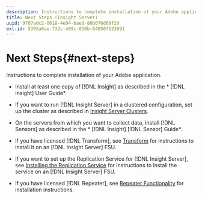 ```yaml
---
description: Instructions to complete installation of your Adobe application.
title: Next Steps (Insight Server)
uuid: 9707adc2-0618-4e94-baed-80b076d60f29
exl-id: 5393a0ae-732c-409c-830b-64050f123091
---
```

# Next Steps{#next-steps}

Instructions to complete installation of your Adobe application.

* Install at least one copy of [!DNL Insight] as described in the * [!DNL Insight] User Guide*. 

* If you want to run [!DNL Insight Server] in a clustered configuration, set up the cluster as described in [Insight Server Clusters](../../../home/c-inst-svr/c-install-ins-svr/c-ins-svr-clstrs/c-abt-ins-svr-clsters.md). 

* On the servers from which you want to collect data, install [!DNL Sensors] as described in the * [!DNL Insight] [!DNL Sensor] Guide*. 

* If you have licensed [!DNL Transform], see [Transform](../../../home/c-inst-svr/c-tfm/c-tfm.md#concept-2da4db2b6f444e93ace22d3b3aecb4f2) for instructions to install it on an [!DNL Insight Server] FSU. 

* If you want to set up the Replication Service for [!DNL Insight Server], see [Installing the Replication Service](../../../home/c-inst-svr/c-ins-svr-rep-svc/c-inst-rep-svc.md#concept-4743b6621f394ee39cf0635230996925) for instructions to install the service on an [!DNL Insight Server] FSU. 

* If you have licensed [!DNL Repeater], see [Repeater Functionality](../../../home/c-inst-svr/c-rptr-fntly/c-rptr-fntly.md) for installation instructions.
